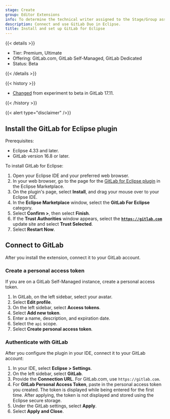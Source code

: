 ```yaml
---
stage: Create
group: Editor Extensions
info: To determine the technical writer assigned to the Stage/Group associated with this page, see https://handbook.gitlab.com/handbook/product/ux/technical-writing/#assignments
description: Connect and use GitLab Duo in Eclipse.
title: Install and set up GitLab for Eclipse
---
```


{{< details >}}

- Tier: Premium, Ultimate
- Offering: GitLab.com, GitLab Self-Managed, GitLab Dedicated
- Status: Beta

{{< /details >}}

{{< history >}}

- [Changed](https://gitlab.com/gitlab-org/editor-extensions/gitlab-eclipse-plugin/-/issues/163) from experiment to beta in GitLab 17.11.

{{< /history >}}

{{< alert type="disclaimer" />}}

## Install the GitLab for Eclipse plugin

Prerequisites:

- Eclipse 4.33 and later.
- GitLab version 16.8 or later.

To install GitLab for Eclipse:

1. Open your Eclipse IDE and your preferred web browser.
1. In your web browser, go to the page for the
   [GitLab for Eclipse plugin](https://marketplace.eclipse.org/content/gitlab-eclipse) in the Eclipse Marketplace.
1. On the plugin's page, select **Install**, and drag your mouse over to your Eclipse IDE.
1. In the **Eclipse Marketplace** window, select the **GitLab For Eclipse** category.
1. Select **Confirm >**, then select **Finish**.
1. If the **Trust Authorities** window appears, select the **[`https://gitlab.com`](https://gitlab.com)** update site and select **Trust Selected**.
1. Select **Restart Now**.

## Connect to GitLab

After you install the extension, connect it to your GitLab account.

### Create a personal access token

If you are on a GitLab Self-Managed instance, create a personal access token.

1. In GitLab, on the left sidebar, select your avatar.
1. Select **Edit profile**.
1. On the left sidebar, select **Access tokens**.
1. Select **Add new token**.
1. Enter a name, description, and expiration date.
1. Select the `api` scope.
1. Select **Create personal access token**.

### Authenticate with GitLab

After you configure the plugin in your IDE, connect it to your GitLab account:

1. In your IDE, select **Eclipse > Settings**.
1. On the left sidebar, select **GitLab**.
1. Provide the **Connection URL**. For GitLab.com, use `https://gitlab.com`.
1. For **GitLab Personal Access Token**, paste in the personal access token you created.
   The token is displayed while being entered for the first time. After applying, the
   token is not displayed and stored using the Eclipse secure storage.
1. Under the GitLab settings, select **Apply**.
1. Select **Apply and Close**.
